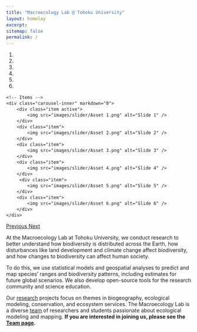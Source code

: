 ```yaml
---
title: "Macroecology Lab @ Tohoku University"
layout: homelay
excerpt: 
sitemap: false
permalink: /
---
```




<div markdown="0" id="carousel" class="carousel slide" data-ride="carousel" data-interval="4000" data-pause="hover" >
    <!-- Menu -->
    <ol class="carousel-indicators">
        <li data-target="#carousel" data-slide-to="0" class="active"></li>
        <li data-target="#carousel" data-slide-to="1"></li>
        <li data-target="#carousel" data-slide-to="2"></li>
        <li data-target="#carousel" data-slide-to="3"></li>
        <li data-target="#carousel" data-slide-to="4"></li>
        <li data-target="#carousel" data-slide-to="5"></li>
    </ol>

    <!-- Items -->
    <div class="carousel-inner" markdown="0">
        <div class="item active">
            <img src="images/slider/Asset 1.png" alt="Slide 1" />
        </div>
        <div class="item">
            <img src="images/slider/Asset 2.png" alt="Slide 2" />
        </div>
        <div class="item">
            <img src="images/slider/Asset 3.png" alt="Slide 3" />
        </div>
        <div class="item">
            <img src="images/slider/Asset 4.png" alt="Slide 4" />
        </div>       
         <div class="item">
            <img src="images/slider/Asset 5.png" alt="Slide 5" />
        </div>
        <div class="item">
            <img src="images/slider/Asset 6.png" alt="Slide 6" />
        </div>
    </div>
  <a class="left carousel-control" href="#carousel" role="button" data-slide="prev">
    <span class="glyphicon glyphicon-chevron-left" aria-hidden="true"></span>
    <span class="sr-only">Previous</span>
  </a>
  <a class="right carousel-control" href="#carousel" role="button" data-slide="next">
    <span class="glyphicon glyphicon-chevron-right" aria-hidden="true"></span>
    <span class="sr-only">Next</span>
  </a>
</div>


At the Macroecology Lab at Tohoku University, we conduct research to better understand how biodiversity is distributed across the Earth, how disturbances like land development and climate change affect biodiversity, and how changes to biodiversity can affect human society.

To do this, we use statistical models and geospatial analyses to predict and map species’ ranges and biodiversity patterns, including estimates for future global scenarios. We also develop open-source tools for the research community and science education. 

Our [research](research) projects focus on themes in biogeography, ecological modeling, conservation, and ecosystem services. The Macroecology Lab is a diverse [team](team) of researchers and students passionate about ecological modeling and mapping. **If you are interested in joining us, please see the [Team page](team).**
